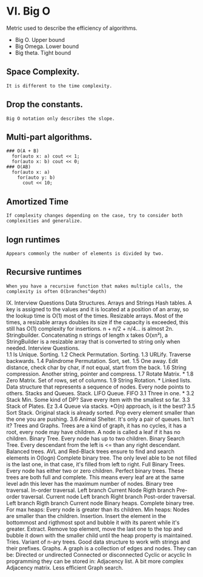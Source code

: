 # VI. Big O
  Metric used to describe the efficiency of algorithms.
  - Big O. Upper bound
  - Big Omega. Lower bound
  - Big theta. Tight bound
  ## Space Complexity.
    It is different to the time complexity.
    
  ## Drop the constants.
    Big O notation only describes the slope.
  ## Multi-part algorithms.
    ### O(A + B)
      for(auto x: a) cout << 1;
      for(auto x: b) cout << 0;
    ### O(AB) 
      for(auto x: a) 
        for(auto y: b) 
          cout << 10;
  ## Amortized Time
    If complexity changes depending on the case, try to consider both complexities and generalize.
  ## logn runtimes
    Appears commonly the number of elements is divided by two.
  ## Recursive runtimes
    When you have a recursive function that makes multiple calls, the complexity is often O(branches^depth)

IX. Interview Questions
  Data Structures.
    Arrays and Strings
      Hash tables.
        A key is assigned to the values and it is located at a position of an array, so the lookup time is O(1) most of the times.
      Resizable arrays. 
        Most of the times, a resizable arrays doubles its size if the capacity is exceeded, this still has O(1) complexity for insertions. n + n/2 + n/4... is almost 2n.
      Stringbuilder.
        Concatenating n strings of length x takes O(xn²), a StringBuilder is a resizable array that is converted to string only when needed.
      Interview Questions.     
        1.1 Is Unique. Sorting.
        1.2 Check Permutation. Sorting.
        1.3 URLify. Traverse backwards.
        1.4 Palindrome Permutation. Sort, set.
        1.5 One away. Edit distance, check char by char, if not equal, start from the back.
        1.6 String compression. Another string, pointer and compress.
        1.7 Rotate Matrix. *
        1.8 Zero Matrix. Set of rows, set of columns.
        1.9 String Rotation. *
    Linked lists.
      Data structure that represents a sequence of nodes. Every node points to others.
    Stacks and Queues.
      Stack. LIFO
      Queue. FIFO
	3.1 Three in one. *
	3.2 Stack Min. Some kind of DP? Save every item with the smallest so far.
	3.3 Stack of Plates. Ez
	3.4 Queue via stacks. *O(n) approach, is it the best?
	3.5 Sort Stack. Original stack is already sorted. Pop every element smaller than the one you are pushing.
	3.6 Animal Shelter. It's only a pair of queues. Isn't it?
    Trees and Graphs.
      Trees are a kind of graph, it has no cycles, it has a root, every node may have children.
      A node is called a leaf if it has no children.
      Binary Tree.
	Every node has up to two children.
	Binary Search Tree.
	  Every descendant from the left is <= than any right descendant.
	Balanced trees.
	  AVL and Red-Black trees ensure to find and search elements in O(logn)
	Complete binary tree.
	  The only level able to be not filled is the last one, in that case, it's filled from left to right.
	Full Binary Trees.
	  Every node has either two or zero children.
	Perfect binary trees.
	  These trees are both full and complete. This means every leaf are at the same level adn this lever has the maximum number of nodes.
	Binary tree traversal.
	  In-order traversal.
	    Left branch
	    Current Node
	    Rigth branch
	  Pre-order traversal.
	    Current node
	    Left branch
	    Right branch
	  Post-order traversal.
	    Left branch
	    Rigth branch
	    Current node
	Binary heaps.
	  Complete binary tree.
	  For max heaps: Every node is greater than its children.
	  Min heaps: Nodes are smaller than the children.
	  Insertion.
	    Insert the element in the bottommost and rigthmost spot and bubble it with its parent while it's greater.
	  Extract.
	    Remove top element, move the last one to the top and bubble it down with the smaller child until the heap property is maintained.
      Tries.
	Variant of n-ary trees. Good data structure to work with strings and their prefixes.
    Graphs.
      A graph is a collection of edges and nodes.
      They can be:
	Directed or undirected
	Connected or disconnected 
	Cyclic or acyclic
      In programming they can be stored in:
	Adjacency list. A bit more complex
	Adjacency matrix. Less efficient
      Graph search.
	

	

